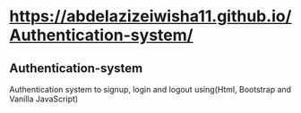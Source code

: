 # https://abdelazizeiwisha11.github.io/Authentication-system/
## Authentication-system
Authentication system to signup, login and logout using(Html, Bootstrap and Vanilla JavaScript)
